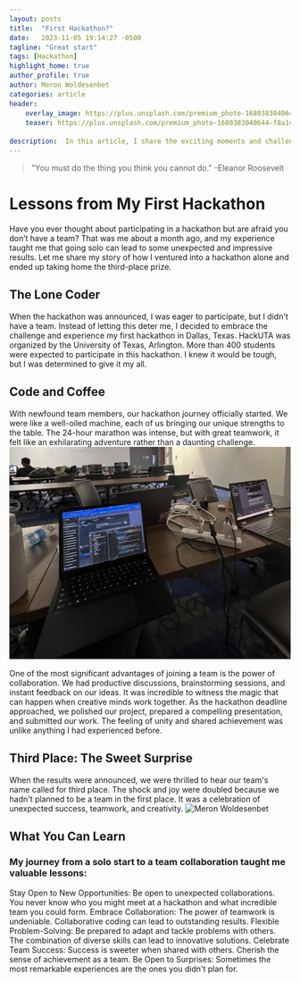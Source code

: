 ```yaml
---
layout: posts
title:  "First Hackathon?"
date:   2023-11-05 19:14:27 -0500
tagline: "Great start"
tags: [Hackathon]
highlight_home: true
author_profile: true
author: Meron Woldesenbet
categories: article
header:
    overlay_image: https://plus.unsplash.com/premium_photo-1680383040644-f8a1492a8dd3?auto=format&fit=crop&q=80&w=1032&ixlib=rb-4.0.3&ixid=M3wxMjA3fDB8MHxwaG90by1wYWdlfHx8fGVufDB8fHx8fA%3D%3D
    teaser: https://plus.unsplash.com/premium_photo-1680383040644-f8a1492a8dd3?auto=format&fit=crop&q=80&w=1032&ixlib=rb-4.0.3&ixid=M3wxMjA3fDB8MHxwaG90by1wYWdlfHx8fGVufDB8fHx8fA%3D%3D
    
description:  In this article, I share the exciting moments and challenges I encountered during the hackathon. I also provide insights on the essential lessons I acquired.
---
```

>"You must do the thing you think you cannot do." 
-Eleanor Roosevelt

# Lessons from My First Hackathon
Have you ever thought about participating in a hackathon but are afraid you don’t have a team? That was me about a month ago, and my experience taught me that going solo can lead to some unexpected and impressive results. Let me share my story of how I ventured into a hackathon alone and ended up taking home the third-place prize.

## The Lone Coder
When the hackathon was announced, I was eager to participate, but I didn't have a team. Instead of letting this deter me, I decided to embrace the challenge and experience my first hackathon in Dallas, Texas. HackUTA was organized by the University of Texas, Arlington. More than 400 students were expected to participate in this hackathon. I knew it would be tough, but I was determined to give it my all.

## Code and Coffee
With newfound team members, our hackathon journey officially started. We were like a well-oiled machine, each of us bringing our unique strengths to the table. The 24-hour marathon was intense, but with great teamwork, it felt like an exhilarating adventure rather than a daunting challenge.
![Meron Woldesenbet](/assets/images/2023_10_07_21_01_IMG_3833.JPG)

One of the most significant advantages of joining a team is the power of collaboration. We had productive discussions, brainstorming sessions, and instant feedback on our ideas. It was incredible to witness the magic that can happen when creative minds work together.
As the hackathon deadline approached, we polished our project, prepared a compelling presentation, and submitted our work. The feeling of unity and shared achievement was unlike anything I had experienced before.

## Third Place: The Sweet Surprise
When the results were announced, we were thrilled to hear our team's name called for third place. The shock and joy were doubled because we hadn't planned to be a team in the first place. It was a celebration of unexpected success, teamwork, and creativity.
![Meron Woldesenbet](/assets/images/2023_10_10_21_38_IMG_3871.JPG)

## What You Can Learn
### My journey from a solo start to a team collaboration taught me valuable lessons:
Stay Open to New Opportunities: Be open to unexpected collaborations. You never know who you might meet at a hackathon and what incredible team you could form.
Embrace Collaboration: The power of teamwork is undeniable. Collaborative coding can lead to outstanding results.
Flexible Problem-Solving: Be prepared to adapt and tackle problems with others. The combination of diverse skills can lead to innovative solutions.
Celebrate Team Success: Success is sweeter when shared with others. Cherish the sense of achievement as a team.
Be Open to Surprises: Sometimes the most remarkable experiences are the ones you didn't plan for.

